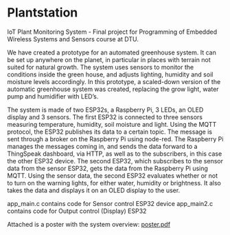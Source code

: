 # Plantstation
IoT Plant Monitoring System - Final project for Programming of Embedded Wireless Systems and Sensors course at DTU. 


We have created a prototype for an automated greenhouse system. It can be set up anywhere on the planet, 
in particular in places with terrain not suited for natural growth. The system uses sensors to monitor 
the conditions inside the green house, and adjusts lighting, humidity and soil moisture levels accordingly. 
In this prototype, a scaled-down version of the automatic greenhouse system was created, replacing the 
grow light, water pump and humidifier with LED’s.


The system is made of two ESP32s, a Raspberry Pi, 3 LEDs, an OLED display and 3 sensors. 
The first ESP32 is connected to three sensors measuring temperature, humidity, soil moisture and light. 
Using the MQTT protocol, the ESP32 publishes its data to a certain topic. The message is sent through a 
broker on the Raspberry Pi using node-red. The Raspberry Pi manages the messages coming in, and sends the
data forward to a ThingSpeak dashboard, via HTTP, as well as to the subscribers, in this case the other 
ESP32 device. The second ESP32, which subscribes to the sensor data from the sensor ESP32, gets the data 
from the Raspberry Pi using MQTT. Using the sensor data, the second ESP32 evaluates whether or not to 
turn on the warning lights, for either water, humidity or brightness. It also takes the data and displays 
it on an OLED display to the user.



app_main.c contains code for Sensor control ESP32 device
app_main2.c contains code for Output control (Display) ESP32

Attached is a poster with the system overview:
[poster.pdf](https://github.com/teiturhelgi/Plantstation/files/11026801/poster.pdf)
